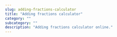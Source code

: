 ```yaml
---
slug: adding-fractions-calculator
title: "Adding fractions calculator"
category: ""
subcategory: ""
description: "Adding fractions calculator online."
---
```


